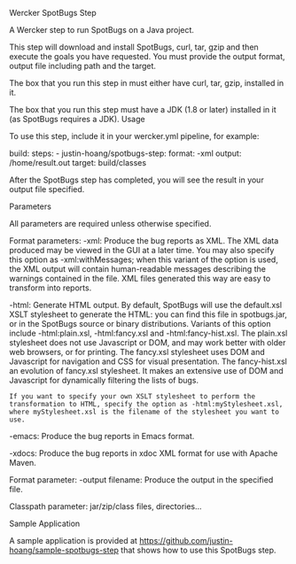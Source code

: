 Wercker SpotBugs Step

A Wercker step to run SpotBugs on a Java project.

This step will download and install SpotBugs, curl, tar, gzip and then execute the goals you have requested. You must provide the output format, output file including path and the target.

The box that you run this step in must either have curl, tar, gzip, installed in it. 

The box that you run this step must have a JDK (1.8 or later) installed in it (as SpotBugs requires a JDK).
Usage

To use this step, include it in your wercker.yml pipeline, for example:

build:
  steps:
    - justin-hoang/spotbugs-step:
      format: -xml
      output: /home/result.out
      target: build/classes 

After the SpotBugs step has completed, you will see the result in your output file specified.

Parameters

All parameters are required unless otherwise specified.

Format parameters:
-xml:
    Produce the bug reports as XML. The XML data produced may be viewed in the GUI at a later time. You may also specify this option as -xml:withMessages; when this variant of the option is used, the XML output will contain human-readable messages describing the warnings contained in the file. XML files generated this way are easy to transform into reports.

-html:
    Generate HTML output. By default, SpotBugs will use the default.xsl XSLT stylesheet to generate the HTML: you can find this file in spotbugs.jar, or in the SpotBugs source or binary distributions. Variants of this option include -html:plain.xsl, -html:fancy.xsl and -html:fancy-hist.xsl. The plain.xsl stylesheet does not use Javascript or DOM, and may work better with older web browsers, or for printing. The fancy.xsl stylesheet uses DOM and Javascript for navigation and CSS for visual presentation. The fancy-hist.xsl an evolution of fancy.xsl stylesheet. It makes an extensive use of DOM and Javascript for dynamically filtering the lists of bugs.

    If you want to specify your own XSLT stylesheet to perform the transformation to HTML, specify the option as -html:myStylesheet.xsl, where myStylesheet.xsl is the filename of the stylesheet you want to use.

-emacs:
    Produce the bug reports in Emacs format.

-xdocs:
    Produce the bug reports in xdoc XML format for use with Apache Maven.

Format parameter:
-output filename:
    Produce the output in the specified file.

Classpath parameter:
jar/zip/class files, directories...

Sample Application

A sample application is provided at https://github.com/justin-hoang/sample-spotbugs-step that shows how to use this SpotBugs step.
